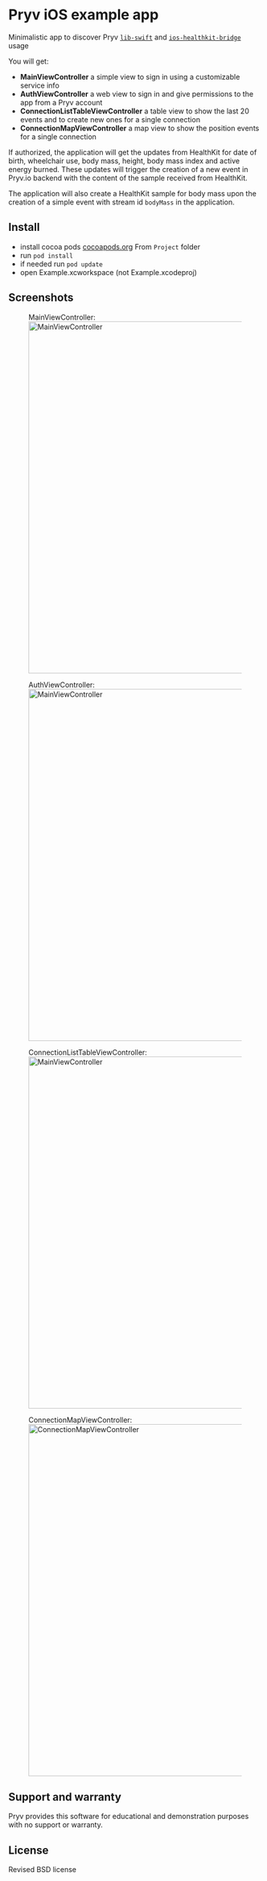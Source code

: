 # Pryv iOS example app

Minimalistic app to discover Pryv [`lib-swift`](https://github.com/pryv/lib-swift) and [`ios-healthkit-bridge`](https://github.com/pryv/ios-healthkit-bridge) usage

You will get:

* **MainViewController** a simple view to sign in using a customizable service info  
* **AuthViewController** a web view to sign in and give permissions to the app from a Pryv account
* **ConnectionListTableViewController** a table view to show the last 20 events and to create new ones for a single connection
* **ConnectionMapViewController** a map view to show the position events for a single connection

If authorized, the application will get the updates from HealthKit for date of birth, wheelchair use, body mass, height, body mass index and active energy burned. These updates will trigger the creation of a new event in Pryv.io backend with the content of the sample received from HealthKit.

The application will also create a HealthKit sample for body mass upon the creation of a simple event with stream id `bodyMass` in the application.

## Install

* install cocoa pods [cocoapods.org](https://cocoapods.org)
From `Project` folder
* run `pod install`
* if needed run `pod update`
* open Example.xcworkspace (not Example.xcodeproj)

## Screenshots

<figure>
  <figcaption>MainViewController: </figcaption>
  <img src="https://github.com/pryv/app-swift-example/blob/master/Screenshots/MainViewController.png" title="MainViewController" height="700">
</figure>


<figure>
  <figcaption>AuthViewController: </figcaption>
  <img src="https://github.com/pryv/app-swift-example/blob/master/Screenshots/AuthViewController.png" title="MainViewController" height="700">
</figure>


<figure>
  <figcaption>ConnectionListTableViewController: </figcaption>
  <img src="https://github.com/pryv/app-swift-example/blob/master/Screenshots/ConnectionListTableViewController.png" title="MainViewController" height="700">
</figure>


<figure>
  <figcaption>ConnectionMapViewController: </figcaption>
  <img src="https://github.com/pryv/app-swift-example/blob/master/Screenshots/ConnectionMapViewController.png" title="ConnectionMapViewController" height="700">
</figure>

## Support and warranty

Pryv provides this software for educational and demonstration purposes with no support or warranty.

## License

Revised BSD license
